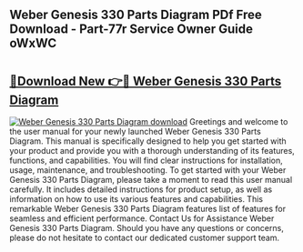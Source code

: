 ## Weber Genesis 330 Parts Diagram PDf Free Download - Part-77r Service Owner Guide oWxWC

# <h2><a href="http://dfmjwba.blite.top/?on=Weber+Genesis+330+Parts+Diagram">🔗Download New 👉🔴 Weber Genesis 330 Parts Diagram</a></h2>

[![Weber Genesis 330 Parts Diagram download](https://i.imgur.com/lujVjoI.png)](http://dfmjwba.blite.top/?on=Weber+Genesis+330+Parts+Diagram)
Greetings and welcome to the user manual for your newly launched Weber Genesis 330 Parts Diagram. This manual is specifically designed to help you get started with your product and provide you with a thorough understanding of its features, functions, and capabilities. You will find clear instructions for installation, usage, maintenance, and troubleshooting. To get started with your Weber Genesis 330 Parts Diagram, please take a moment to read this user manual carefully. It includes detailed instructions for product setup, as well as information on how to use its various features and capabilities. This remarkable Weber Genesis 330 Parts Diagram features list of features for seamless and efficient performance. Contact Us for Assistance Weber Genesis 330 Parts Diagram. Should you have any questions or concerns, please do not hesitate to contact our dedicated customer support team.
